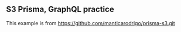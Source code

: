 ## S3 Prisma, GraphQL practice

This example is from https://github.com/manticarodrigo/prisma-s3.git
